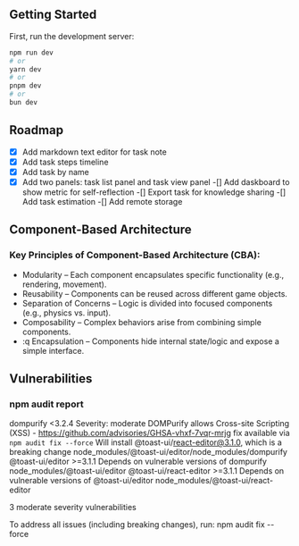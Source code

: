 ## Getting Started

First, run the development server:

```bash
npm run dev
# or
yarn dev
# or
pnpm dev
# or
bun dev
```

## Roadmap

-[x] Add markdown text editor for task note
-[x] Add task steps timeline
-[x] Add task by name
-[x] Add two panels: task list panel and task view panel
-[] Add daskboard to show metric for self-reflection
-[] Export task for knowledge sharing
-[] Add task estimation 
-[] Add remote storage

## Component-Based Architecture

### Key Principles of Component-Based Architecture (CBA):

- Modularity – Each component encapsulates specific functionality (e.g., rendering, movement).
- Reusability – Components can be reused across different game objects.
- Separation of Concerns – Logic is divided into focused components (e.g., physics vs. input).
- Composability – Complex behaviors arise from combining simple components.
- :q
Encapsulation – Components hide internal state/logic and expose a simple interface.

## Vulnerabilities

### npm audit report

dompurify  <3.2.4
Severity: moderate
DOMPurify allows Cross-site Scripting (XSS) - https://github.com/advisories/GHSA-vhxf-7vqr-mrjg
fix available via `npm audit fix --force`
Will install @toast-ui/react-editor@3.1.0, which is a breaking change
node_modules/@toast-ui/editor/node_modules/dompurify
  @toast-ui/editor  >=3.1.1
  Depends on vulnerable versions of dompurify
  node_modules/@toast-ui/editor
    @toast-ui/react-editor  >=3.1.1
    Depends on vulnerable versions of @toast-ui/editor
    node_modules/@toast-ui/react-editor

3 moderate severity vulnerabilities

To address all issues (including breaking changes), run:
  npm audit fix --force

